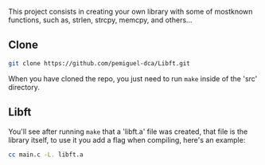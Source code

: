This project consists in creating your own library with some of mostknown functions, such as, strlen, strcpy, memcpy, and others...

## Clone

```bash
git clone https://github.com/pemiguel-dca/Libft.git
```
When you have cloned the repo, you just need to run ```make``` inside of the 'src' directory.

## Libft

You'll see after running ```make``` that a 'libft.a' file was created, that file is the library itself, to use it you add a flag when compiling, here's an example:

```bash
cc main.c -L. libft.a
```
